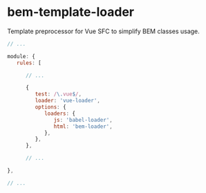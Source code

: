 # bem-template-loader
Template preprocessor for Vue SFC to simplify BEM classes usage.

```js
// ...

module: {
   rules: [

      // ...

      {
         test: /\.vue$/,
         loader: 'vue-loader',
         options: {
            loaders: {
               js: 'babel-loader',
               html: 'bem-loader',
            },
         },
      },

      // ...

},

// ...

```
